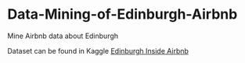 # Data-Mining-of-Edinburgh-Airbnb
Mine Airbnb data about Edinburgh 

Dataset can be found in Kaggle [Edinburgh Inside Airbnb](https://www.kaggle.com/thoroc/edinburgh-inside-airbnb)
